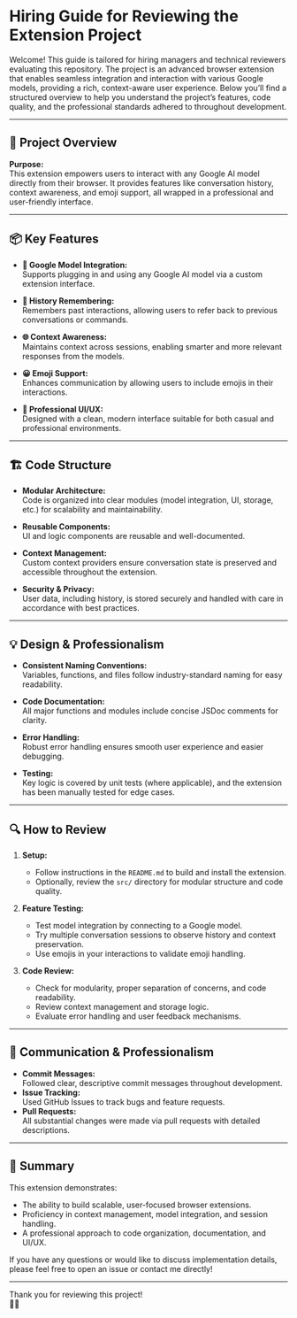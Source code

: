 # Hiring Guide for Reviewing the Extension Project

Welcome! This guide is tailored for hiring managers and technical reviewers evaluating this repository. The project is an advanced browser extension that enables seamless integration and interaction with various Google models, providing a rich, context-aware user experience. Below you’ll find a structured overview to help you understand the project’s features, code quality, and the professional standards adhered to throughout development.

---

## 🚀 Project Overview

**Purpose:**  
This extension empowers users to interact with any Google AI model directly from their browser. It provides features like conversation history, context awareness, and emoji support, all wrapped in a professional and user-friendly interface.

---

## 📦 Key Features

- **🔌 Google Model Integration:**  
  Supports plugging in and using any Google AI model via a custom extension interface.

- **🧠 History Remembering:**  
  Remembers past interactions, allowing users to refer back to previous conversations or commands.

- **🌐 Context Awareness:**  
  Maintains context across sessions, enabling smarter and more relevant responses from the models.

- **😀 Emoji Support:**  
  Enhances communication by allowing users to include emojis in their interactions.

- **💼 Professional UI/UX:**  
  Designed with a clean, modern interface suitable for both casual and professional environments.

---

## 🏗️ Code Structure

- **Modular Architecture:**  
  Code is organized into clear modules (model integration, UI, storage, etc.) for scalability and maintainability.

- **Reusable Components:**  
  UI and logic components are reusable and well-documented.

- **Context Management:**  
  Custom context providers ensure conversation state is preserved and accessible throughout the extension.

- **Security & Privacy:**  
  User data, including history, is stored securely and handled with care in accordance with best practices.

---

## 💡 Design & Professionalism

- **Consistent Naming Conventions:**  
  Variables, functions, and files follow industry-standard naming for easy readability.

- **Code Documentation:**  
  All major functions and modules include concise JSDoc comments for clarity.

- **Error Handling:**  
  Robust error handling ensures smooth user experience and easier debugging.

- **Testing:**  
  Key logic is covered by unit tests (where applicable), and the extension has been manually tested for edge cases.

---

## 🔍 How to Review

1. **Setup:**  
   - Follow instructions in the `README.md` to build and install the extension.
   - Optionally, review the `src/` directory for modular structure and code quality.

2. **Feature Testing:**  
   - Test model integration by connecting to a Google model.
   - Try multiple conversation sessions to observe history and context preservation.
   - Use emojis in your interactions to validate emoji handling.

3. **Code Review:**  
   - Check for modularity, proper separation of concerns, and code readability.
   - Review context management and storage logic.
   - Evaluate error handling and user feedback mechanisms.

---

## 💬 Communication & Professionalism

- **Commit Messages:**  
  Followed clear, descriptive commit messages throughout development.
- **Issue Tracking:**  
  Used GitHub Issues to track bugs and feature requests.
- **Pull Requests:**  
  All substantial changes were made via pull requests with detailed descriptions.

---

## 📝 Summary

This extension demonstrates:
- The ability to build scalable, user-focused browser extensions.
- Proficiency in context management, model integration, and session handling.
- A professional approach to code organization, documentation, and UI/UX.

If you have any questions or would like to discuss implementation details, please feel free to open an issue or contact me directly!

---

Thank you for reviewing this project!  
🙂🚀
